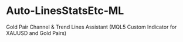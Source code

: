 # Auto-LinesStatsEtc-ML
Gold Pair Channel &amp; Trend Lines Assistant (MQL5 Custom Indicator for XAUUSD and Gold Pairs)

